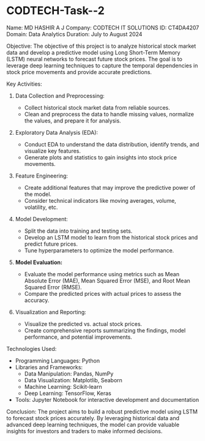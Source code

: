 # CODTECH-Task--2

Name: MD HASHIR A J
Company: CODTECH IT SOLUTIONS
ID: CT4DA4207
Domain: Data Analytics
Duration: July to August 2024

Objective:
The objective of this project is to analyze historical stock market data and develop a predictive model using Long Short-Term Memory (LSTM) neural networks to forecast future stock prices. The goal is to leverage deep learning techniques to capture the temporal dependencies in stock price movements and provide accurate predictions.

Key Activities:
1. Data Collection and Preprocessing:
   - Collect historical stock market data from reliable sources.
   - Clean and preprocess the data to handle missing values, normalize the values, and prepare it for analysis.

2. Exploratory Data Analysis (EDA):
   - Conduct EDA to understand the data distribution, identify trends, and visualize key features.
   - Generate plots and statistics to gain insights into stock price movements.

3. Feature Engineering:
   - Create additional features that may improve the predictive power of the model.
   - Consider technical indicators like moving averages, volume, volatility, etc.

4. Model Development:
   - Split the data into training and testing sets.
   - Develop an LSTM model to learn from the historical stock prices and predict future prices.
   - Tune hyperparameters to optimize the model performance.

5. **Model Evaluation:**
   - Evaluate the model performance using metrics such as Mean Absolute Error (MAE), Mean Squared Error (MSE), and Root Mean Squared Error (RMSE).
   - Compare the predicted prices with actual prices to assess the accuracy.

6. Visualization and Reporting:
   - Visualize the predicted vs. actual stock prices.
   - Create comprehensive reports summarizing the findings, model performance, and potential improvements.

Technologies Used:
- Programming Languages: Python
- Libraries and Frameworks:
  - Data Manipulation: Pandas, NumPy
  - Data Visualization: Matplotlib, Seaborn
  - Machine Learning: Scikit-learn
  - Deep Learning: TensorFlow, Keras
- Tools: Jupyter Notebook for interactive development and documentation

Conclusion:
The project aims to build a robust predictive model using LSTM to forecast stock prices accurately. By leveraging historical data and advanced deep learning techniques, the model can provide valuable insights for investors and traders to make informed decisions.
